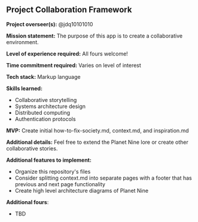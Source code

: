 ## Project Collaboration Framework

**Project overseer(s):** @jdq10101010

**Mission statement:** The purpose of this app is to create a collaborative environment.

**Level of experience required:** All fours welcome!

**Time commitment required:** Varies on level of interest

**Tech stack:** Markup language

**Skills learned:**
- Collaborative storytelling
- Systems architecture design
- Distributed computing
- Authentication protocols

**MVP:** Create initial how-to-fix-society.md, context.md, and inspiration.md

**Additional details:** Feel free to extend the Planet Nine lore or create other collaborative stories.

**Additional features to implement:**
- Organize this repository's files
- Consider splitting context.md into separate pages with a footer that has previous and next page functionality
- Create high level architecture diagrams of Planet Nine

**Additional fours**:
- TBD
